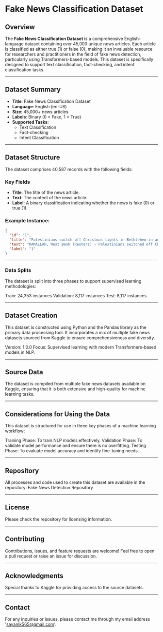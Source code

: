 # Fake News Classification Dataset

## Overview

The **Fake News Classification Dataset** is a comprehensive English-language dataset containing over 45,000 unique news articles. Each article is classified as either true (1) or false (0), making it an invaluable resource for researchers and practitioners in the field of fake news detection, particularly using Transformers-based models. This dataset is specifically designed to support text classification, fact-checking, and intent classification tasks.

---

## Dataset Summary

- **Title**: Fake News Classification Dataset
- **Language**: English (en-US)
- **Size**: 45,000+ news articles
- **Labels**: Binary (0 = Fake, 1 = True)
- **Supported Tasks**: 
  - Text Classification
  - Fact-checking
  - Intent Classification

---

## Dataset Structure

The dataset comprises 40,587 records with the following fields:

### Key Fields

- **Title**: The title of the news article.
- **Text**: The content of the news article.
- **Label**: A binary classification indicating whether the news is fake (0) or true (1).

### Example Instance:

```json
{
  "id": "1",
  "title": "Palestinians switch off Christmas lights in Bethlehem in anti-Trump protest",
  "text": "RAMALLAH, West Bank (Reuters) - Palestinians switched off Christmas lights at Jesus' traditional birthplace in Bethlehem on Wednesday night in protest at U.S. President Donald Trump's decision to recognize Jerusalem as Israel's capital...",
  "label": "1"
}
```

---

### Data Splits

The dataset is split into three phases to support supervised learning methodologies:

Train: 24,353 instances
Validation: 8,117 instances
Test: 8,117 instances

---

## Dataset Creation

This dataset is constructed using Python and the Pandas library as the primary data processing tool. It incorporates a mix of multiple fake news datasets sourced from Kaggle to ensure comprehensiveness and diversity.

Version: 1.0.0
Focus: Supervised learning with modern Transformers-based models in NLP.

---

## Source Data

The dataset is compiled from multiple fake news datasets available on Kaggle, ensuring that it is both extensive and high-quality for machine learning tasks.

---

## Considerations for Using the Data

This dataset is structured for use in three key phases of a machine learning workflow:

Training Phase: To train NLP models effectively.
Validation Phase: To validate model performance and ensure there is no overfitting.
Testing Phase: To evaluate model accuracy and identify fine-tuning needs.

---

## Repository

All processes and code used to create this dataset are available in the repository:
Fake News Detection Repository

---

## License

Please check the repository for licensing information.

---

## Contributing

Contributions, issues, and feature requests are welcome! Feel free to open a pull request or raise an issue for discussion.

---

## Acknowledgments

Special thanks to Kaggle for providing access to the source datasets.

---

## Contact

For any inquiries or issues, please contact me through my email address 'sayamk565@gmail.com'.

